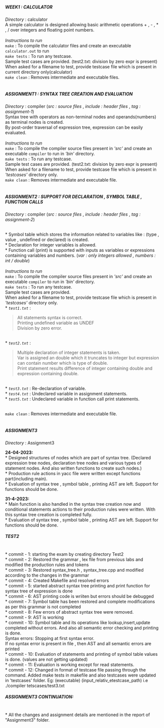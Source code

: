 ##### WEEK1 : CALCULATOR
_Directory_ : calculator 
<br />
A simple calculator is designed allowing basic arithmetic operations + , - , * , / over integers and floating point numbers.
<br />
<br />
_Instructions to run_
<br />
`make` : To compile the calculator files and create an executable `calculator.out` to run
<br />
`make tests` : To run any testcase.
<br />Sample test cases are provided. (test2.txt: division by zero expr is present)
<br />When asked for a filename to test, provide testcase file which is present in current directory only(calculator)
<br />
`make clean` : Removes intermediate and executable files.
<br />
<br />

##### ASSIGNMENT1 : SYNTAX TREE CREATION AND EVALUATION
_Directory_ : compiler      (_src : source files_ , _include : header files_ , _tag : assignment-1_)
<br /> 
Syntax tree with operators as non-terminal nodes and operands(numbers) as terminal nodes is created.
<br />By post-order traversal of expression tree, expression can be easily evaluated.
<br />
<br />
_Instructions to run_
<br />
`make` : To compile the compiler source files present in _'src'_ and create an executable `compiler` to run in _'bin'_ directory.
<br />
`make tests` : To run any testcase.
<br />Sample test cases are provided. (test2.txt: division by zero expr is present)
<br />When asked for a filename to test, provide testcase file which is present in _'testcases'_ directory only.
<br />
`make clean` : Removes intermediate and executable file.
<br />
<br />

##### ASSIGNMENT2 : SUPPORT FOR DECLARATION , SYMBOL TABLE , FUNCTION CALLS 
_Directory_ : compiler      (_src : source files_ , _include : header files_ , _tag : assignment-2_)

<br />* Symbol table which stores the information related to variables like : (type , value , undefined or declared) is created.
<br />* Declaration for integer variables is allowed.
<br />* Function call (print) is supported with inputs as variables or expressions containing variables and numbers. (_var : only integers allowed , numbers : int / double_)
<br />
<br />
_Instructions to run_
<br />
`make` : To compile the compiler source files present in _'src'_ and create an executable `compiler` to run in _'bin'_ directory.
<br />
`make tests` : To run any testcase.
<br />Sample test cases are provided. 
<br />When asked for a filename to test, provide testcase file which is present in _'testcases'_ directory only.
<br /> * _`test1.txt`_ : 
> All statements syntax is correct. 
<br />Printing undefined variable as UNDEF
<br />Division by zero error.
>
<br /> * _`test2.txt`_ : 
> Multiple declaration of integer statements is taken. 
<br /> Var is assigned an double which it truncates to integer but expression can contain number which is type of double.
<br /> Print statement results difference of integer containing double and expression containing double.
> 
<br /> * _`test3.txt`_ : Re-declaration of variable.
<br /> * _`test4.txt`_ : Undeclared variable in assignment statements.
<br /> * _`test5.txt`_ : Undeclared variable in function call print statements.

<br /> `make clean` : Removes intermediate and executable file.
<br />
<br />

##### ASSIGNMENT3
_Directory_ : Assignment3 

**24-04-2023:** 
<br/>* Designed structures of nodes which are part of syntax tree. (Declared expression tree nodes, declaration tree nodes and various types of statement nodes. And also written functions to create such nodes.) 
<br/>* Production rule actions in yacc file were written except functions part(including main). 
<br/>* Evaluation of syntax tree , symbol table , printing AST are left. Support for functions should be done.

**31-4-2023:**
<br/>* Main function is also handled in the syntax tree creation now and conditional statements actions to their production rules were written. With this syntax tree creation is completed fully.
<br/>* Evaluation of syntax tree , symbol table , printing AST are left. Support for functions should be done.


##### TEST2
<br/>* commit - 1: starting the exam by creating directory Test2
<br/>* commit - 2: Restored the grammar , lex file from previous labs and modified the production rules and tokens
<br/>* commit - 3: Restored syntax_tree.h , syntax_tree.cpp and modified according to the changes in the grammar
<br/>* commit - 4: Created Makefile and resolved errors
<br/>* commit - 5: started abstract syntax tree printing and print function for syntax tree of expression is done
<br/>* commit - 6: AST printing code is wriiten but errors should be debugged
<br/>* commit - 7: Symbol table has been restored and complete modifications as per this grammar is not completed
<br/>* commit - 8: Few errors of abstract syntax tree were removed. 
<br/>* commit - 9: AST is working
<br/>* commit - 10: Symbol table and its operations like lookup,insert,update completed without errors. And also all semantic error checking and printing is done.
<br/> Syntax errors: Stopping at first syntax error.
<br/> If no syntax error is present in file , then AST and all semantic errors are printed 
<br/>* commit - 10: Evaluation of statements and printing of symbol table values is done. (values are not getting updated)
<br/>* commit - 11: Evaluation is working except for read statements.
<br/>* commit - 12: Changed in format of testcase file passing through the command. Added make tests in makefile and also testcases were updated in 'testcases' folder.
Eg: (executable) (input_relativ_etestcase_path) i.e ./compiler tetscases/test3.txt


##### ASSIGNMENT3 CONTINUATION:
<br/>* All the changes and assignment details are mentioned in the report of "Assignment3" folder.




